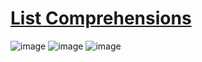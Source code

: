 # [List Comprehensions](https://www.hackerrank.com/challenges/list-comprehensions/problem)

![image](https://user-images.githubusercontent.com/41243762/104921618-ed122a80-59dc-11eb-9c1e-48c79422a37c.png)
![image](https://user-images.githubusercontent.com/41243762/104921662-fbf8dd00-59dc-11eb-83bb-7c46ab59f457.png)
![image](https://user-images.githubusercontent.com/41243762/104921770-192dab80-59dd-11eb-840e-36adb021e4ab.png)
